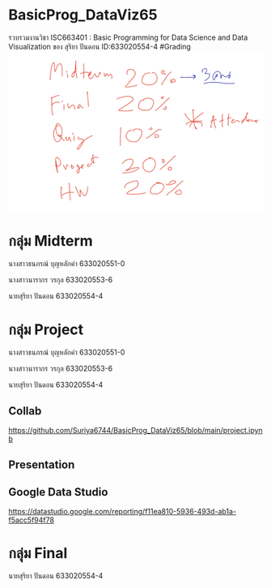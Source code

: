 # BasicProg_DataViz65
รวบรวมงานวิชา ISC663401 : Basic Programming for Data Science and Data Visualization ของ สุริยา ปันดอน ID:633020554-4
#Grading
![grading_image](Grading.jpg)
# กลุ่ม Midterm
  นางสาวธนภรณ์ บุญหลักคำ  633020551-0
  
  นางสาวนารากร วรกุล      633020553-6
  
  นายสุริยา ปันดอน         633020554-4
  
# กลุ่ม Project
  นางสาวธนภรณ์ บุญหลักคำ  633020551-0
  
  นางสาวนารากร วรกุล      633020553-6
  
  นายสุริยา ปันดอน         633020554-4
  
  ## Collab
  https://github.com/Suriya6744/BasicProg_DataViz65/blob/main/project.ipynb
  ## Presentation
  ## Google Data Studio
  https://datastudio.google.com/reporting/f11ea810-5936-493d-ab1a-f5acc5f94f78
# กลุ่ม Final
  นายสุริยา ปันดอน         633020554-4

